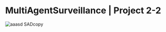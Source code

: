# MultiAgentSurveillance | Project 2-2
![aaasd SADcopy](https://user-images.githubusercontent.com/72268764/152377195-6b283158-e820-41af-ad05-a529e3f379be.jpg)
